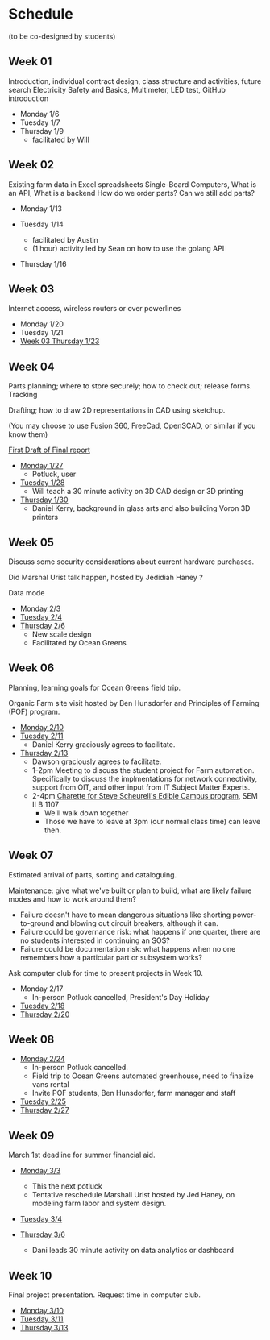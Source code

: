 # Schedule


(to be co-designed by students)

## Week 01

Introduction, individual contract design, class structure and activities, future search Electricity Safety and Basics, Multimeter, LED test, GitHub introduction

* Monday 1/6
* Tuesday 1/7
* Thursday 1/9
  * facilitated by Will   

## Week 02

Existing farm data in Excel spreadsheets Single-Board Computers, What is an API, What is a backend
How do we order parts? Can we still add parts?

* Monday 1/13
* Tuesday 1/14
  * facilitated by Austin
  * (1 hour) activity led by Sean on how to use the golang API

* Thursday 1/16

## Week 03

Internet access, wireless routers or over powerlines

* Monday 1/20
* Tuesday 1/21   
* [Week 03 Thursday 1/23](week-03/Thursday.md)

## Week 04

Parts planning; where to store securely; how to check out; release forms.
Tracking

Drafting; how to draw 2D representations in CAD using sketchup.

(You may choose to use Fusion 360, FreeCad, OpenSCAD, or similar if you know them) 

[First Draft of Final report]()

* [Monday 1/27](week-04/Monday.md)
  * Potluck, user
* [Tuesday 1/28](week-04/Tuesday.md)
  * Will teach a 30 minute activity on 3D CAD design or 3D printing
* [Thursday 1/30](week-04/Thursday.md)
  * Daniel Kerry, background in glass arts and also building Voron 3D printers

## Week 05

Discuss some security considerations about current hardware purchases.

Did Marshal Urist talk happen, hosted by Jedidiah Haney ?

Data mode

* [Monday 2/3](week-05/Monday.md)
* [Tuesday 2/4](week-05/Tuesday.md)   
* [Thursday 2/6](week-05/Thursday.md)
  * New scale design
  * Facilitated by Ocean Greens

## Week 06

Planning, learning goals for Ocean Greens field trip.

Organic Farm site visit hosted by Ben Hunsdorfer and Principles of Farming (POF) program.

* [Monday 2/10](week-06/Monday.md)
* [Tuesday 2/11](week-06/Tuesday.md)
  * Daniel Kerry graciously agrees to facilitate.
* [Thursday 2/13](week-06/Thursday.md)
  * Dawson graciously agrees to facilitate.
  * 1-2pm Meeting to discuss the student project for Farm automation. Specifically to discuss the implmentations for network connectivity, support from OIT, and other input from IT Subject Matter Experts.
  * 2-4pm [Charette for Steve Scheurell's Edible Campus  program](https://github.com/TheEvergreenStateCollege/upper-division-cs-24-25/blob/main/dof-25wi/Edible-Campus-Charettes.md), SEM II B 1107
    * We'll walk down together
    * Those we have to leave at 3pm (our normal class time) can leave then.

## Week 07

Estimated arrival of parts, sorting and cataloguing.

Maintenance: give what we've built or plan to build, what are likely failure modes and how to work around them?
* Failure doesn't have to mean dangerous situations like shorting power-to-ground and blowing out circuit breakers, although it can.
* Failure could be governance risk: what happens if one quarter, there are no students interested in continuing an SOS?
* Failure could be documentation risk: what happens when no one remembers how a particular part or subsystem works?

Ask computer club for time to present projects in Week 10.

* Monday 2/17
  * In-person Potluck cancelled, President's Day Holiday
* [Tuesday 2/18](week-07/Tuesday.md)   
* [Thursday 2/20](week-07/Thursday.md)

## Week 08

* [Monday 2/24](week-08/Monday.md)
  * In-person Potluck cancelled.
  * Field trip to Ocean Greens automated greenhouse, need to finalize vans rental
  * Invite POF students, Ben Hunsdorfer, farm manager and staff
* [Tuesday 2/25](week-08/Tuesday.md)   
* [Thursday 2/27](week-08/Thursday.md)

## Week 09

March 1st deadline for summer financial aid.

* [Monday 3/3](week-09/Monday.md)
  * This the next potluck 
  * Tentative reschedule Marshall Urist hosted by Jed Haney, on modeling farm labor and system design.

* [Tuesday 3/4](week-09/Tuesday.md)   
* [Thursday 3/6](week-09/Thursday.md)
  * Dani leads 30 minute activity on data analytics or dashboard

## Week 10

Final project presentation.
Request time in computer club.

* [Monday 3/10](week-10/Monday.md)
* [Tuesday 3/11](week-10/Tuesday.md)   
* [Thursday 3/13](week-10/Thursday.md)
